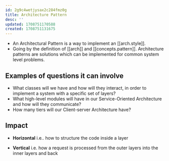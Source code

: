 ```yaml
---
id: 2g9c4wetjysax2c284fmz0g
title: Architecture Pattern
desc: ''
updated: 1708751170588
created: 1708751131675
---
```


- An Architectural Pattern is a way to implement an [[arch.style]].
- Going by the definition of [[arch]] and [[concepts.pattern]]. Architecture patterns are solutions which can be implemented for common system level problems.

## Examples of questions it can involve

- What classes will we have and how will they interact, in order to implement a system with a specific set of layers?
- What high-level modules will have in our Service-Oriented Architecture and how will they communicate?
- How many tiers will our Client-server Architecture have?

## Impact

- **Horizontal**
    i.e.. how to structure the code inside a layer

- **Vertical**
    i.e. how a request is processed from the outer layers into the inner layers and back
